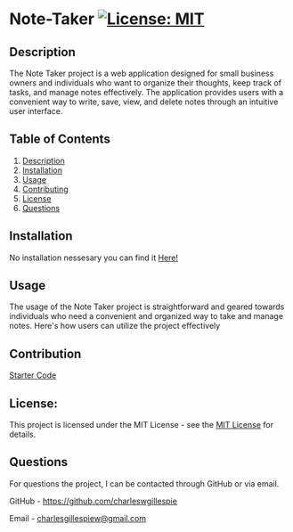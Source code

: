 # Note-Taker [![License: MIT](https://img.shields.io/badge/License-MIT-yellow.svg)](https://opensource.org/licenses/MIT)

## Description

The Note Taker project is a web application designed for small business owners and individuals who want to organize their thoughts, keep track of tasks, and manage notes effectively. The application provides users with a convenient way to write, save, view, and delete notes through an intuitive user interface.

## Table of Contents

1. [Description](#description)
2. [Installation](#installation)
3. [Usage](#usage)
4. [Contributing](#contributing)
5. [License](#license)
6. [Questions](#questions)

## Installation

No installation nessesary you can find it [Here!](https://note-taker-cwg-a302fd80f4a7.herokuapp.com/notes)

## Usage

The usage of the Note Taker project is straightforward and geared towards individuals who need a convenient and organized way to take and manage notes. Here's how users can utilize the project effectively

## Contribution

[Starter Code](https://github.com/coding-boot-camp/miniature-eureka)

## License:

This project is licensed under the MIT License - see the [MIT License](https://opensource.org/licenses/MIT) for details.

## Questions

For questions the project, I can be contacted through GitHub or via email.

GitHub - https://github.com/charleswgillespie

Email - charlesgillespiew@gmail.com

